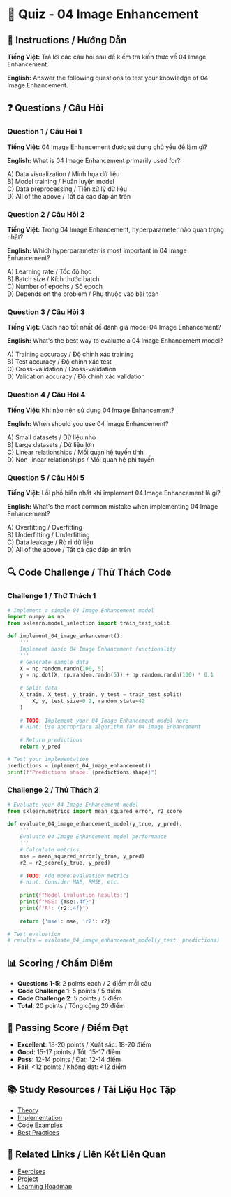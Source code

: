 # 🧠 Quiz - 04 Image Enhancement

## 📝 Instructions / Hướng Dẫn

**Tiếng Việt:** Trả lời các câu hỏi sau để kiểm tra kiến thức về 04 Image Enhancement.

**English:** Answer the following questions to test your knowledge of 04 Image Enhancement.

## ❓ Questions / Câu Hỏi

### Question 1 / Câu Hỏi 1
**Tiếng Việt:** 04 Image Enhancement được sử dụng chủ yếu để làm gì?

**English:** What is 04 Image Enhancement primarily used for?

A) Data visualization / Minh họa dữ liệu  
B) Model training / Huấn luyện model  
C) Data preprocessing / Tiền xử lý dữ liệu  
D) All of the above / Tất cả các đáp án trên

### Question 2 / Câu Hỏi 2
**Tiếng Việt:** Trong 04 Image Enhancement, hyperparameter nào quan trọng nhất?

**English:** Which hyperparameter is most important in 04 Image Enhancement?

A) Learning rate / Tốc độ học  
B) Batch size / Kích thước batch  
C) Number of epochs / Số epoch  
D) Depends on the problem / Phụ thuộc vào bài toán

### Question 3 / Câu Hỏi 3
**Tiếng Việt:** Cách nào tốt nhất để đánh giá model 04 Image Enhancement?

**English:** What's the best way to evaluate a 04 Image Enhancement model?

A) Training accuracy / Độ chính xác training  
B) Test accuracy / Độ chính xác test  
C) Cross-validation / Cross-validation  
D) Validation accuracy / Độ chính xác validation

### Question 4 / Câu Hỏi 4
**Tiếng Việt:** Khi nào nên sử dụng 04 Image Enhancement?

**English:** When should you use 04 Image Enhancement?

A) Small datasets / Dữ liệu nhỏ  
B) Large datasets / Dữ liệu lớn  
C) Linear relationships / Mối quan hệ tuyến tính  
D) Non-linear relationships / Mối quan hệ phi tuyến

### Question 5 / Câu Hỏi 5
**Tiếng Việt:** Lỗi phổ biến nhất khi implement 04 Image Enhancement là gì?

**English:** What's the most common mistake when implementing 04 Image Enhancement?

A) Overfitting / Overfitting  
B) Underfitting / Underfitting  
C) Data leakage / Rò rỉ dữ liệu  
D) All of the above / Tất cả các đáp án trên

## 🔍 Code Challenge / Thử Thách Code

### Challenge 1 / Thử Thách 1
```python
# Implement a simple 04 Image Enhancement model
import numpy as np
from sklearn.model_selection import train_test_split

def implement_04_image_enhancement():
    '''
    Implement basic 04 Image Enhancement functionality
    '''
    # Generate sample data
    X = np.random.randn(100, 5)
    y = np.dot(X, np.random.randn(5)) + np.random.randn(100) * 0.1
    
    # Split data
    X_train, X_test, y_train, y_test = train_test_split(
        X, y, test_size=0.2, random_state=42
    )
    
    # TODO: Implement your 04 Image Enhancement model here
    # Hint: Use appropriate algorithm for 04 Image Enhancement
    
    # Return predictions
    return y_pred

# Test your implementation
predictions = implement_04_image_enhancement()
print(f"Predictions shape: {predictions.shape}")
```

### Challenge 2 / Thử Thách 2
```python
# Evaluate your 04 Image Enhancement model
from sklearn.metrics import mean_squared_error, r2_score

def evaluate_04_image_enhancement_model(y_true, y_pred):
    '''
    Evaluate 04 Image Enhancement model performance
    '''
    # Calculate metrics
    mse = mean_squared_error(y_true, y_pred)
    r2 = r2_score(y_true, y_pred)
    
    # TODO: Add more evaluation metrics
    # Hint: Consider MAE, RMSE, etc.
    
    print(f"Model Evaluation Results:")
    print(f"MSE: {mse:.4f}")
    print(f"R²: {r2:.4f}")
    
    return {'mse': mse, 'r2': r2}

# Test evaluation
# results = evaluate_04_image_enhancement_model(y_test, predictions)
```

## 📊 Scoring / Chấm Điểm

- **Questions 1-5**: 2 points each / 2 điểm mỗi câu
- **Code Challenge 1**: 5 points / 5 điểm
- **Code Challenge 2**: 5 points / 5 điểm
- **Total**: 20 points / Tổng cộng 20 điểm

## 🎯 Passing Score / Điểm Đạt

- **Excellent**: 18-20 points / Xuất sắc: 18-20 điểm
- **Good**: 15-17 points / Tốt: 15-17 điểm  
- **Pass**: 12-14 points / Đạt: 12-14 điểm
- **Fail**: <12 points / Không đạt: <12 điểm

## 📚 Study Resources / Tài Liệu Học Tập

- [Theory](./THEORY_04_image_enhancement.md)
- [Implementation](./IMPLEMENTATION_04_image_enhancement.md)
- [Code Examples](./CODE_EXAMPLES_04_image_enhancement.md)
- [Best Practices](./BEST_PRACTICES_04_image_enhancement.md)

## 🔗 Related Links / Liên Kết Liên Quan

- [Exercises](./EXERCISES_04_image_enhancement.md)
- [Project](./PROJECT_04_image_enhancement.md)
- [Learning Roadmap](./LEARNING_ROADMAP_04_image_enhancement.md)
